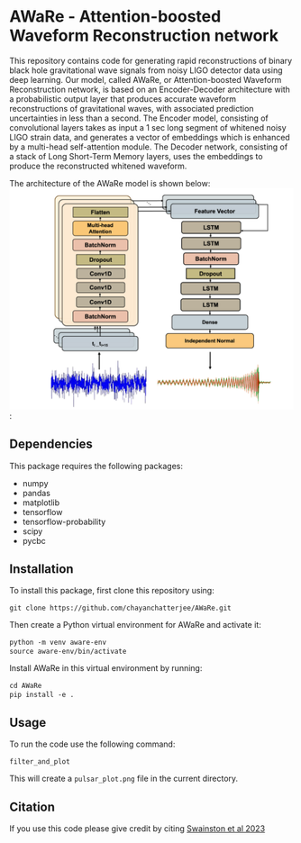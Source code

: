 # AWaRe - Attention-boosted Waveform Reconstruction network
This repository contains code for generating rapid reconstructions of binary black hole gravitational wave signals from noisy LIGO detector data using deep learning. Our model, called AWaRe, or Attention-boosted Waveform Reconstruction network, is based on an Encoder-Decoder architecture with a probabilistic output layer that produces accurate waveform reconstructions of gravitational waves, with associated prediction uncertainties in less than a second. The Encoder model, consisting of convolutional layers takes as input a 1 sec long segment of whitened noisy LIGO strain data, and generates a vector of embeddings which is enhanced by a multi-head self-attention module. The Decoder network, consisting of a stack of Long Short-Term Memory layers, uses the embeddings to produce the reconstructed whitened waveform.

The architecture of the AWaRe model is shown below: ![below](AWaRe.png):



## Dependencies

This package requires the following packages:
- numpy
- pandas
- matplotlib
- tensorflow
- tensorflow-probability
- scipy
- pycbc

## Installation

To install this package, first clone this repository using:
```
git clone https://github.com/chayanchatterjee/AWaRe.git
```
Then create a Python virtual environment for AWaRe and activate it:
```
python -m venv aware-env
source aware-env/bin/activate
```
Install AWaRe in this virtual environment by running:

```
cd AWaRe
pip install -e .
```

## Usage

To run the code use the following command:
```
filter_and_plot
```

This will create a `pulsar_plot.png` file in the current directory.

## Citation

If you use this code please give credit by citing [Swainston et al 2023](link_to_paper)
